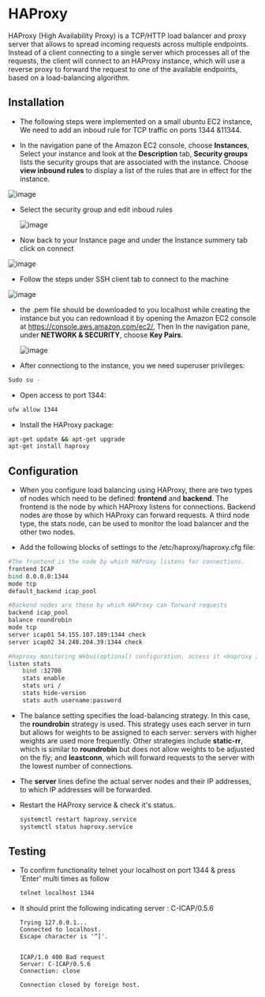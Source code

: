 # HAProxy

HAProxy (High Availability Proxy) is a TCP/HTTP load balancer and proxy  server that allows to spread incoming requests across  multiple endpoints. Instead of a client connecting to a single server which processes all of the requests, the client will connect to an HAProxy instance, which will use a reverse proxy to forward the request to one of the available  endpoints, based on a load-balancing algorithm.

## Installation

* The following steps were implemented on a small ubuntu EC2 instance, We need to add an inboud rule for TCP traffic on ports 1344 &11344. 

* In the navigation pane of the Amazon EC2 console, choose **Instances**, Select your instance and look at the **Description** tab, **Security groups** lists the security groups that are associated with the instance. Choose **view inbound rules** to display a list of the rules that are in effect for the instance.

![image](https://user-images.githubusercontent.com/58347752/98373169-86b97500-2047-11eb-9115-459ffa9a08a7.png)

* Select the security group and edit inboud rules

  ![image](https://user-images.githubusercontent.com/58347752/98373855-85d51300-2048-11eb-91ec-03baf8568d96.png)

* Now back to your Instance page and under the Instance summery tab click on connect

![image](https://user-images.githubusercontent.com/58347752/98374258-13186780-2049-11eb-97a7-0cacc64f06ca.png)

* Follow the steps under SSH client tab to connect to the machine

![image](https://user-images.githubusercontent.com/58347752/98374350-3216f980-2049-11eb-8062-cc65dd3841fc.png)

* the .pem file should be downloaded to you localhost while creating the instance but you can redownload it by opening the Amazon EC2 console at                                                      https://console.aws.amazon.com/ec2/, Then In the navigation pane, under **NETWORK & SECURITY**, choose **Key Pairs**.                                                                                        

  ![image](https://user-images.githubusercontent.com/58347752/98374826-eadd3880-2049-11eb-9ae2-cf560df9f32b.png)

* After connectiong to the instance, you we need superuser privileges:

```bash
Sudo su -
```

* Open access to port 1344:

```bash
ufw allow 1344
```

* Install the HAProxy package:

```bash
apt-get update && apt-get upgrade
apt-get install haproxy
```

## Configuration

* When you configure load balancing using HAProxy, there are two types of  nodes which need to be defined: **frontend** and **backend**. The frontend is  the node by which HAProxy listens for connections. Backend nodes are  those by which HAProxy can forward requests. A third node type, the  stats node, can be used to monitor the load balancer and the other two  nodes.

* Add the following blocks of settings to the /etc/haproxy/haproxy.cfg file:

```bash
#The frontend is the node by which HAProxy listens for connections. 
frontend ICAP
bind 0.0.0.0:1344
mode tcp
default_backend icap_pool

#Backend nodes are those by which HAProxy can forward requests
backend icap_pool
balance roundrobin
mode tcp
server icap01 54.155.107.189:1344 check
server icap02 34.240.204.39:1344 check

#Haproxy monitoring Webui(optional) configuration, access it <Haproxy IP>:32700
listen stats
    bind :32700
    stats enable
    stats uri /
    stats hide-version
    stats auth username:password
```

* The balance setting specifies the load-balancing strategy. In this case, the **roundrobin** strategy is used. This strategy uses each server in turn but allows for weights to be assigned to each server: servers with higher weights are  used more frequently. Other strategies include **static-rr**, which is similar to **roundrobin** but does not allow weights to be adjusted on the fly; and **leastconn**, which will forward requests to the server with the lowest number of connections.

* The **server** lines define the actual server nodes and their IP addresses, to which IP addresses will be forwarded.

* Restart the HAProxy service & check it's status.

  ```bash
  systemctl restart haproxy.service 
  systemctl status haproxy.service 
  ```

## Testing
* To confirm functionality telnet your localhost on port 1344 & press 'Enter' multi times as follow

  ```bash
  telnet localhost 1344
  ```

* It should print the following indicating server : C-ICAP/0.5.6

  ```
  Trying 127.0.0.1...
  Connected to localhost.
  Escape character is '^]'.
                  
  
  ICAP/1.0 400 Bad request
  Server: C-ICAP/0.5.6
  Connection: close
  
  Connection closed by foreign host.
  ```

  